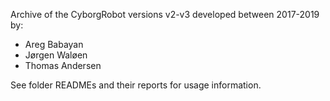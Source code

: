 Archive of the CyborgRobot versions v2-v3 developed between 2017-2019 by:
- Areg Babayan
- Jørgen Waløen
- Thomas Andersen

See folder READMEs and their reports for usage information.
